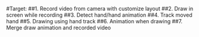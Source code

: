 #Target:
##1. Record video from camera with customize layout
##2. Draw in screen while recording
##3. Detect hand/hand animation
##4. Track moved hand
##5. Drawing using hand track
##6. Animation when drawing
##7. Merge draw animation and recorded video
